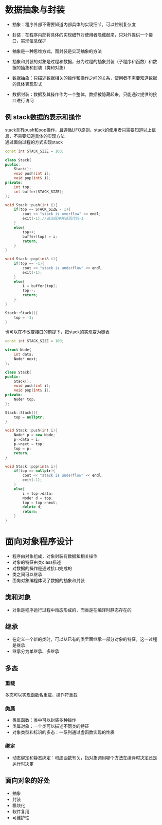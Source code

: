# 数据抽象与封装
- 抽象：程序外部不需要知道内部具体的实现细节，可以控制复杂度
- 封装：在程序内部将具体的实现细节对使用者隐藏起来，只对外提供一个接口，实现信息保护
- 抽象是一种思维方式，而封装是实现抽象的方法
- 抽象和封装的对象是过程和数据，分为过程的抽象封装（子程序和函数）和数据的抽象和封装（类和对象）

- 数据抽象：只描述数据相关的操作和操作之间的关系，使用者不需要知道数据的具体表现形式
- 数据封装：数据及其操作作为一个整体，数据被隐藏起来，只能通过提供的接口进行访问
## 例 stack数据的表示和操作
stack具有push和pop操作，且遵循LIFO原则，stack的使用者只需要知道以上信息，不需要知道具体的实现方法  
通过面向过程的方式实现stack
```cpp
const int STACK_SIZE = 100;

class Stack{
public:
    Stack();
    void push(int i);
    void pop(int& i);
private:
    int top;
    int buffer[STACK_SIZE];
};

void Stack::push(int i){
    if(top == STACK_SIZE - 1){
        cout << "stack is overflow" << endl;
        exit(-1);//退出程序并返回代码-1
    }
    else{
        top++;
        buffer[top] = i;
        return;
    }
}

void Stack::pop(int& i){
    if(top == -1){
        cout << "stack is underflow" << endl;
        exit(-1);
    }
    else{
        i = buffer[top];
        top--;
        return;
    }
}

Stack::Stack(){
    top = -1;
}
```
也可以在不改变接口的前提下，把stack的实现变为链表
```cpp
const int STACK_SIZE = 100;

struct Node{
    int data;
    Node* next;
};

class Stack{
public:
    Stack();
    void push(int i);
    void pop(int& i);
private:
    Node* top;
};

Stack::Stack(){
    top = nullptr;
}

void Stack::push(int i){
    Node* p = new Node;
    p->data = i;
    p->next = top;
    top = p;
    return;
}

void Stack::pop(int& i){
    if(top == nullptr){
        cout << "stack is underflow" << endl;
        exit(-1);
    }
    else{
        i = top->data;
        Node* d = top;
        top = top->next;
        delete d;
        return;
    }
}
```
# 面向对象程序设计
- 程序由对象组成，对象封装有数据和相关操作
- 对象的特征由类class描述
- 对数据的操作是通过接口完成的
- 类之间可以继承
- 面向对象编程体现了数据的抽象和封装
## 类和对象
- 对象是程序运行过程中动态形成的，而类是在编译时静态存在的
## 继承
- 在定义一个新的类时，可以从已有的类里面继承一部分对象的特征，这一过程是继承
- 继承分为单继承、多继承
## 多态
### 重载
多态可以实现函数名重载、操作符重载
### 类属
- 类属函数：类中可以封装多种操作
- 类属对象：一个类可以描述不同类的特征
- 对象类型和标识的多态：一系列通过虚函数实现的性质
### 绑定
- 动态绑定和静态绑定：和虚函数有关，指对象调用哪个方法在编译时决定还是运行时决定
## 面向对象的好处
- 抽象
- 封装
- 模块化
- 软件复用
- 可维护性